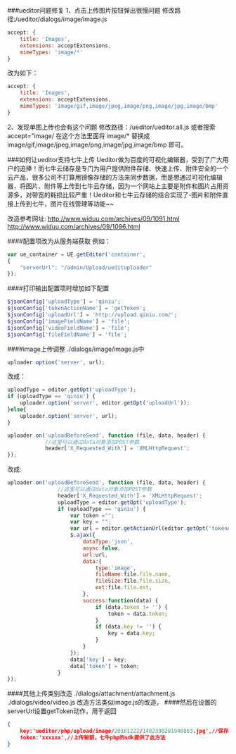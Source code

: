 ###ueditor问题修复
1、点击上传图片按钮弹出很慢问题
修改路径:/ueditor/dialogs/image/image.js
```javascript
accept: {
    title: 'Images',
    extensions: acceptExtensions,
    mimeTypes: 'image/*'
}
```
改为如下：
```javascript
accept: {
    title: 'Images',
    extensions: acceptExtensions,
    mimeTypes: 'image/gif,image/jpeg,image/png,image/jpg,image/bmp'
}
```
2、发现单图上传也会有这个问题
修改路径：/ueditor/ueditor.all.js
或者搜索 accept="image/ 在这个方法里面将 image/* 替换成 image/gif,image/jpeg,image/png,image/jpg,image/bmp 即可。


###如何让ueditor支持七牛上传
Ueditor做为百度的可视化编辑器，受到了广大用户的追捧！而七牛云储存是专门为用户提供附件存储、快速上传、附件安全的一个云产品，很多公司不打算用镜像存储的方法来同步数据，而是想通过可视化编辑器，将图片、附件等上传到七牛云存储，因为一个网站上主要是附件和图片占用资源多，对带宽的耗损比较严重！Ueditor和七牛云存储的结合实现了-图片和附件直接上传到七牛，图片在线管理等功能~~

改造参考网址:
http://www.widuu.com/archives/09/1091.html
http://www.widuu.com/archives/09/1096.html

####配置项改为从服务端获取
例如：
```javascript
var ue_container = UE.getEditor('container', 
{
    "serverUrl": "/admin/Upload/uedituploader"
});
```
####打印输出配置项时增加如下配置
```php
$jsonConfig['uploadType'] = 'qiniu';
$jsonConfig['tokenActionName'] = 'getToken';
$jsonConfig['uploadUrl'] = 'http://upload.qiniu.com/';
$jsonConfig['imageFieldName'] = 'file';
$jsonConfig['videoFieldName'] = 'file';
$jsonConfig['fileFieldName'] = 'file';
```
####image上传调整
./dialogs/image/image.js中
```javascript
uploader.option('server', url);
```
改成：
```javascript
uploadType = editor.getOpt('uploadType');
if (uploadType == 'qiniu') {
    uploader.option('server', editor.getOpt('uploadUrl'));
}else{
    uploader.option('server', url);
}
```

```javascript
uploader.on('uploadBeforeSend', function (file, data, header) {
            //这里可以通过data对象添加POST参数
            header['X_Requested_With'] = 'XMLHttpRequest';
});
```
改成:
```javascript
uploader.on('uploadBeforeSend', function (file, data, header) {
                //这里可以通过data对象添加POST参数
                header['X_Requested_With'] = 'XMLHttpRequest';
                uploadType = editor.getOpt('uploadType');
                if (uploadType == 'qiniu') {
                    var token ="";
                    var key = "";
                    var url = editor.getActionUrl(editor.getOpt('tokenActionName'));
                    $.ajax({
                        dataType:'json',
                        async:false,
                        url:url,
                        data:{
                            type:'image',
                            fileName:file.file.name,
                            fileSize:file.file.size,
                            ext:file.file.ext,
                        },
                        success:function(data) {
                            if (data.token != '') {
                                token = data.token;
                            }
                            if (data.key != '') {
                                key = data.key;
                            }
                        }
                    });
                    data['key'] = key;
                    data['token'] = token;
                }
});
```
####其他上传类别改造
./dialogs/attachment/attachment.js
./dialogs/video/video.js
改造方法类似image.js的改造，
####然后在设置的serverUrl设置getToken动作，用于返回
```json
{
    key:'ueditor/php/upload/image/20161222/1482398281940863.jpg',//保存到七牛上的图片路径
    token:'xxxxxx',//上传秘钥，七牛php的sdk提供了此方法
}
```
